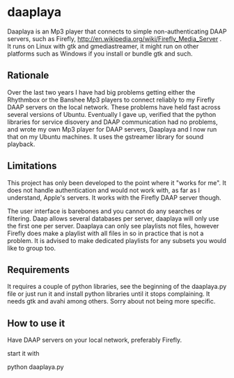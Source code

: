daaplaya
========

Daaplaya is an Mp3 player that connects to simple non-authenticating DAAP servers, such as Firefly, http://en.wikipedia.org/wiki/Firefly_Media_Server . It runs on Linux with gtk and gmediastreamer, it might run on other platforms such as Windows if you install or bundle gtk and such.

## Rationale
Over the last two years I have had big problems getting either the Rhythmbox or the Banshee Mp3 players to connect reliably to my Firefly DAAP servers on the local network. These problems have held fast across several versions of Ubuntu. Eventually I gave up, verified that the python libraries for service disovery and DAAP communication had no problems, and wrote my own Mp3 player for DAAP servers, Daaplaya and I now run that on my Ubuntu machines. It uses the gstreamer library for sound playback.

## Limitations
This project has only been developed to the point where it "works for me". It does not handle authentication and would not work with, as far as I understand, Apple's servers. It works with the Firefly DAAP server though.

The user interface is barebones and you cannot do any searches or filtering. Daap allows several databases per server, daaplaya will only use the first one per server. Daaplaya can only see playlists not files, however Firefly does make a playlist with all files in so in practice that is not a problem. It is advised to make dedicated playlists for any subsets you would like to group too.

## Requirements

It requires a couple of python libraries, see the beginning of the daaplaya.py file or just run it and install python libraries until it stops complaining. It needs gtk and avahi among others. Sorry about not being more specific.


## How to use it

Have DAAP servers on your local network, preferably Firefly.

start it with

python daaplaya.py
